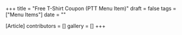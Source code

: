 +++
title = "Free T-Shirt Coupon (PTT Menu Item)"
draft = false
tags = ["Menu Items"]
date = ""

[Article]
contributors = []
gallery = []
+++